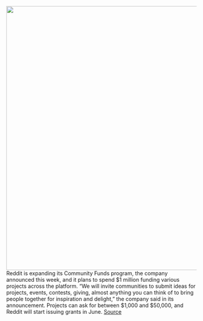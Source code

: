 <img src='https://cdn.vox-cdn.com/thumbor/JeR9rx5EJoIa_1zJp2guFZlwlFY=/0x0:2040x1360/1200x800/filters:focal(857x517:1183x843)/cdn.vox-cdn.com/uploads/chorus_image/image/70795068/acastro_180413_1777_reddit_0001.0.jpg' width='700px' /><br/>
Reddit is expanding its Community Funds program, the company announced this week, and  it plans to spend $1 million funding various projects across the platform. “We will invite communities to submit ideas for projects, events, contests, giving, almost anything you can think of to bring people together for inspiration and delight,” the company said in its announcement. Projects can ask for between $1,000 and $50,000, and Reddit will start issuing grants in June.
<a href='https://www.theverge.com/2022/4/26/23042665/reddit-community-funds-projects'> Source <a/>